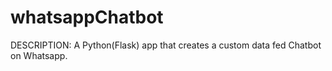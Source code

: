 # whatsappChatbot
DESCRIPTION: A Python(Flask) app that creates a custom data fed Chatbot on Whatsapp.
